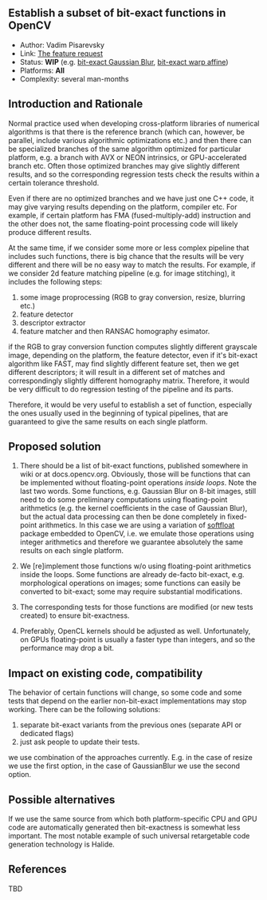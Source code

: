 ## Establish a subset of bit-exact functions in OpenCV

* Author: Vadim Pisarevsky
* Link: [The feature request](https://github.com/opencv/opencv/issues/11010)
* Status: **WIP** (e.g. [bit-exact Gaussian Blur](https://github.com/opencv/opencv/pull/10898), [bit-exact warp affine](https://github.com/opencv/opencv/pull/10921)) 
* Platforms: **All**
* Complexity: several man-months

## Introduction and Rationale

Normal practice used when developing cross-platform libraries of numerical algorithms is that there is the reference branch (which can, however, be parallel, include various algorithmic optimizations etc.) and then there can be specialized branches of the same algorithm optimized for particular platform, e.g. a branch with AVX or NEON intrinsics, or GPU-accelerated branch etc. Often those optimized branches may give slightly different results, and so the corresponding regression tests check the results within a certain tolerance threshold.

Even if there are no optimized branches and we have just one C++ code, it may give varying results depending on the platform, compiler etc. For example, if certain platform has FMA (fused-multiply-add) instruction and the other does not, the same floating-point processing code will likely produce different results.

At the same time, if we consider some more or less complex pipeline that includes such functions, there is big chance that the results will be very different and there will be no easy way to match the results. For example, if we consider 2d feature matching pipeline (e.g. for image stitching), it includes the following steps:

1. some image proprocessing (RGB to gray conversion, resize, blurring etc.)
1. feature detector
1. descriptor extractor
1. feature matcher and then RANSAC homography esimator.

if the RGB to gray conversion function computes slightly different grayscale image, depending on the platform, the feature detector, even if it's bit-exact algorithm like FAST, may find slightly different feature set, then we get different descriptors; it will result in a different set of matches and correspondingly slightly different homography matrix. Therefore, it would be very difficult to do regression testing of the pipeline and its parts.

Therefore, it would be very useful to establish a set of function, especially the ones usually used in the beginning of typical pipelines, that are guaranteed to give the same results on each single platform.

## Proposed solution

1. There should be a list of bit-exact functions, published somewhere in wiki or at docs.opencv.org. Obviously, those will be functions that can be implemented without floating-point operations _inside_ _loops_. Note the last two words. Some functions, e.g. Gaussian Blur on 8-bit images, still need to do some preliminary computations using floating-point arithmetics (e.g. the kernel coefficients in the case of Gaussian Blur), but the actual data processing can then be done completely in fixed-point arithmetics. In this case we are using a variation of [softfloat](http://www.jhauser.us/arithmetic/SoftFloat.html) package embedded to OpenCV, i.e. we emulate those operations using integer arithmetics and therefore we guarantee absolutely the same results on each single platform.

2. We [re]implement those functions w/o using floating-point arithmetics inside the loops. Some functions are already de-facto bit-exact, e.g. morphological operations on images; some functions can easily be converted to bit-exact; some may require substantial modifications.

3. The corresponding tests for those functions are modified (or new tests created) to ensure bit-exactness.

4. Preferably, OpenCL kernels should be adjusted as well. Unfortunately, on GPUs floating-point is usually a faster type than integers, and so the performance may drop a bit.

## Impact on existing code, compatibility

The behavior of certain functions will change, so some code and some tests that depend on the earlier non-bit-exact implementations may stop working. There can be the following solutions:

1. separate bit-exact variants from the previous ones (separate API or dedicated flags)
1. just ask people to update their tests.

we use combination of the approaches currently. E.g. in the case of resize we use the first option, in the case of GaussianBlur we use the second option. 

## Possible alternatives

If we use the same source from which both platform-specific CPU and GPU code are automatically generated then bit-exactness is somewhat less important. The most notable example of such universal retargetable code generation technology is Halide.

## References

TBD